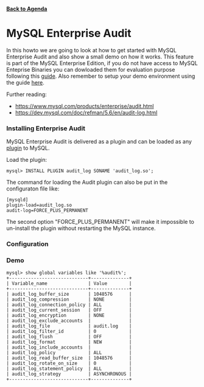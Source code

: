 **[Back to Agenda](./../README.md)**

# MySQL Enterprise Audit

In this howto we are going to look at how to get started with MySQL Enterprise Audit and also show a small demo on how it works. This feature is part of the MySQL Enterprise Edition, if you do not have access to MySQL Enteprise Binaries you can dowloaded them for evaluation purpose following this [guide](/howtos/edelivery-ee.md). Also remember to setup your demo environment using the guide [here](/howtos/install.md).

Further reading:
* https://www.mysql.com/products/enterprise/audit.html
* https://dev.mysql.com/doc/refman/5.6/en/audit-log.html


### Installing Enterprise Audit
MySQL Enterprise Audit is delivered as a plugin and can be loaded as any [plugin](https://dev.mysql.com/doc/refman/5.6/en/server-plugin-loading.html) to MySQL. 

Load the plugin:
```
mysql> INSTALL PLUGIN audit_log SONAME 'audit_log.so';
```

The command for loading the Audit plugin can also be put in the configuraton file like:
```
[mysqld]
plugin-load=audit_log.so
audit-log=FORCE_PLUS_PERMANENT
```
The second option "FORCE_PLUS_PERMANENT" will make it impossible to un-install the plugin without restarting the MySQL instance.

### Configuration


### Demo


```
mysql> show global variables like '%audit%';
+-----------------------------+--------------+
| Variable_name               | Value        |
+-----------------------------+--------------+
| audit_log_buffer_size       | 1048576      |
| audit_log_compression       | NONE         |
| audit_log_connection_policy | ALL          |
| audit_log_current_session   | OFF          |
| audit_log_encryption        | NONE         |
| audit_log_exclude_accounts  |              |
| audit_log_file              | audit.log    |
| audit_log_filter_id         | 0            |
| audit_log_flush             | OFF          |
| audit_log_format            | NEW          |
| audit_log_include_accounts  |              |
| audit_log_policy            | ALL          |
| audit_log_read_buffer_size  | 1048576      |
| audit_log_rotate_on_size    | 0            |
| audit_log_statement_policy  | ALL          |
| audit_log_strategy          | ASYNCHRONOUS |
+-----------------------------+--------------+
```



